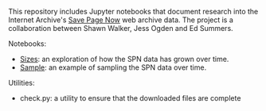 This repository includes Jupyter notebooks that document research into the
Internet Archive's [Save Page Now] web archive data. The project is a
collaboration between Shawn Walker, Jess Ogden and Ed Summers.

Notebooks:

- [Sizes]: an exploration of how the SPN data has grown over time.
- [Sample]: an example of sampling the SPN data over time.

Utilities:

- check.py: a utility to ensure that the downloaded files are complete

[Sizes]: https://github.com/edsu/spn/blob/master/Sizes.ipynb
[Sample]: https://github.com/edsu/spn/blob/master/Sample.ipynb
[Save Page Now]: https://wayback.archive.org
